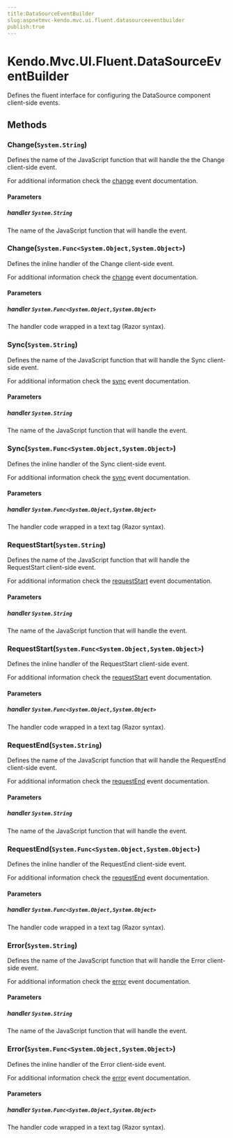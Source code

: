 ```yaml
---
title:DataSourceEventBuilder
slug:aspnetmvc-kendo.mvc.ui.fluent.datasourceeventbuilder
publish:true
---
```


# Kendo.Mvc.UI.Fluent.DataSourceEventBuilder
Defines the fluent interface for configuring the DataSource component client-side events.



## Methods

### Change(`System.String`)
Defines the name of the JavaScript function that will handle the the Change client-side event.

For additional information check the [change](/api/framework/datasource#events-change) event documentation.


#### Parameters

##### handler `System.String`
The name of the JavaScript function that will handle the event.





### Change(`System.Func<System.Object,System.Object>`)
Defines the inline handler of the Change client-side event.

For additional information check the [change](/api/framework/datasource#events-change) event documentation.


#### Parameters

##### handler `System.Func<System.Object,System.Object>`
The handler code wrapped in a text tag (Razor syntax).





### Sync(`System.String`)
Defines the name of the JavaScript function that will handle the Sync client-side event.

For additional information check the [sync](/api/framework/datasource#events-sync) event documentation.


#### Parameters

##### handler `System.String`
The name of the JavaScript function that will handle the event.





### Sync(`System.Func<System.Object,System.Object>`)
Defines the inline handler of the Sync client-side event.

For additional information check the [sync](/api/framework/datasource#events-sync) event documentation.


#### Parameters

##### handler `System.Func<System.Object,System.Object>`
The handler code wrapped in a text tag (Razor syntax).





### RequestStart(`System.String`)
Defines the name of the JavaScript function that will handle the RequestStart client-side event.

For additional information check the [requestStart](/api/framework/datasource#events-requestStart) event documentation.


#### Parameters

##### handler `System.String`
The name of the JavaScript function that will handle the event.





### RequestStart(`System.Func<System.Object,System.Object>`)
Defines the inline handler of the RequestStart client-side event.

For additional information check the [requestStart](/api/framework/datasource#events-requestStart) event documentation.


#### Parameters

##### handler `System.Func<System.Object,System.Object>`
The handler code wrapped in a text tag (Razor syntax).





### RequestEnd(`System.String`)
Defines the name of the JavaScript function that will handle the RequestEnd client-side event.

For additional information check the [requestEnd](/api/framework/datasource#events-requestEnd) event documentation.


#### Parameters

##### handler `System.String`
The name of the JavaScript function that will handle the event.





### RequestEnd(`System.Func<System.Object,System.Object>`)
Defines the inline handler of the RequestEnd client-side event.

For additional information check the [requestEnd](/api/framework/datasource#events-requestEnd) event documentation.


#### Parameters

##### handler `System.Func<System.Object,System.Object>`
The handler code wrapped in a text tag (Razor syntax).





### Error(`System.String`)
Defines the name of the JavaScript function that will handle the Error client-side event.

For additional information check the [error](/api/framework/datasource#events-error) event documentation.


#### Parameters

##### handler `System.String`
The name of the JavaScript function that will handle the event.





### Error(`System.Func<System.Object,System.Object>`)
Defines the inline handler of the Error client-side event.

For additional information check the [error](/api/framework/datasource#events-error) event documentation.


#### Parameters

##### handler `System.Func<System.Object,System.Object>`
The handler code wrapped in a text tag (Razor syntax).






 
